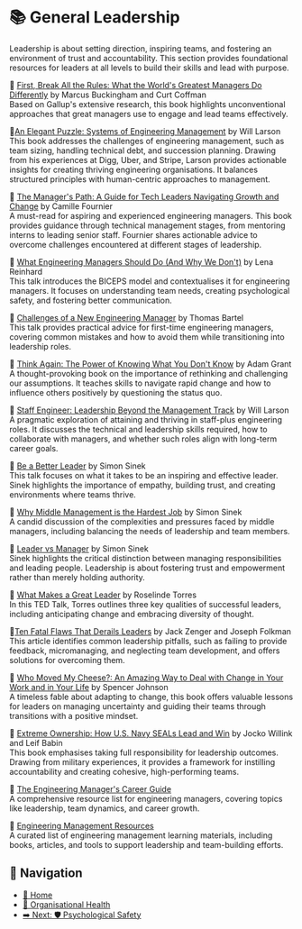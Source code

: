 # 📚 General Leadership

Leadership is about setting direction, inspiring teams, and fostering an environment of trust and accountability. This section provides foundational resources for leaders at all levels to build their skills and lead with purpose.

📘 [First, Break All the Rules: What the World's Greatest Managers Do Differently](https://www.goodreads.com/book/show/50937.First_Break_All_the_Rules) by Marcus Buckingham and Curt Coffman  
Based on Gallup's extensive research, this book highlights unconventional approaches that great managers use to engage and lead teams effectively.

📘[An Elegant Puzzle: Systems of Engineering Management](https://www.goodreads.com/book/show/45303387-an-elegant-puzzle) by Will Larson  
This book addresses the challenges of engineering management, such as team sizing, handling technical debt, and succession planning. Drawing from his experiences at Digg, Uber, and Stripe, Larson provides actionable insights for creating thriving engineering organisations. It balances structured principles with human-centric approaches to management.

📘 [The Manager's Path: A Guide for Tech Leaders Navigating Growth and Change](https://www.goodreads.com/book/show/33369254-the-manager-s-path) by Camille Fournier  
A must-read for aspiring and experienced engineering managers. This book provides guidance through technical management stages, from mentoring interns to leading senior staff. Fournier shares actionable advice to overcome challenges encountered at different stages of leadership.

🎥 [What Engineering Managers Should Do (And Why We Don't)](https://youtu.be/Q_bJVokYLRI) by Lena Reinhard  
This talk introduces the BICEPS model and contextualises it for engineering managers. It focuses on understanding team needs, creating psychological safety, and fostering better communication.

🎥 [Challenges of a New Engineering Manager](https://youtu.be/BJBtLwCkMuY) by Thomas Bartel  
This talk provides practical advice for first-time engineering managers, covering common mistakes and how to avoid them while transitioning into leadership roles.

📘 [Think Again: The Power of Knowing What You Don't Know](https://www.goodreads.com/book/show/55539565-think-again) by Adam Grant  
A thought-provoking book on the importance of rethinking and challenging our assumptions. It teaches skills to navigate rapid change and how to influence others positively by questioning the status quo.

📘 [Staff Engineer: Leadership Beyond the Management Track](https://www.goodreads.com/book/show/56481725-staff-engineer) by Will Larson  
A pragmatic exploration of attaining and thriving in staff-plus engineering roles. It discusses the technical and leadership skills required, how to collaborate with managers, and whether such roles align with long-term career goals.

🎥 [Be a Better Leader](https://youtu.be/sNdkwaW_LwQ) by Simon Sinek  
This talk focuses on what it takes to be an inspiring and effective leader. Sinek highlights the importance of empathy, building trust, and creating environments where teams thrive.

🎥 [Why Middle Management is the Hardest Job](https://www.youtube.com/watch?v=C0W4H6jMLKg) by Simon Sinek  
A candid discussion of the complexities and pressures faced by middle managers, including balancing the needs of leadership and team members.

🎥 [Leader vs Manager](https://www.youtube.com/watch?v=nSUJwmPQEyg) by Simon Sinek  
Sinek highlights the critical distinction between managing responsibilities and leading people. Leadership is about fostering trust and empowerment rather than merely holding authority.

🎥 [What Makes a Great Leader](https://www.ted.com/talks/roselinde_torres_what_it_takes_to_be_a_great_leader) by Roselinde Torres  
In this TED Talk, Torres outlines three key qualities of successful leaders, including anticipating change and embracing diversity of thought.

📄[Ten Fatal Flaws That Derails Leaders](https://hbr.org/2009/06/ten-fatal-flaws-that-derail-leaders) by Jack Zenger and Joseph Folkman  
This article identifies common leadership pitfalls, such as failing to provide feedback, micromanaging, and neglecting team development, and offers solutions for overcoming them.

📘 [Who Moved My Cheese?: An Amazing Way to Deal with Change in Your Work and in Your Life](https://www.goodreads.com/book/show/4894.Who_Moved_My_Cheese_) by Spencer Johnson  
A timeless fable about adapting to change, this book offers valuable lessons for leaders on managing uncertainty and guiding their teams through transitions with a positive mindset.

📘 [Extreme Ownership: How U.S. Navy SEALs Lead and Win](https://www.goodreads.com/book/show/23848190-extreme-ownership) by Jocko Willink and Leif Babin  
This book emphasises taking full responsibility for leadership outcomes. Drawing from military experiences, it provides a framework for instilling accountability and creating cohesive, high-performing teams.

📘 [The Engineering Manager's Career Guide](https://github.com/ryanburgess/engineer-manager)  
A comprehensive resource list for engineering managers, covering topics like leadership, team dynamics, and career growth.

📄 [Engineering Management Resources](https://github.com/charlax/engineering-management)  
A curated list of engineering management learning materials, including books, articles, and tools to support leadership and team-building efforts.

## 🧭 Navigation

- [🧠 Home](../../README.md)
- [🧠 Organisational Health](../README.md)
- [➡️ Next: 🛡️ Psychological Safety](psychological-safety.md)
